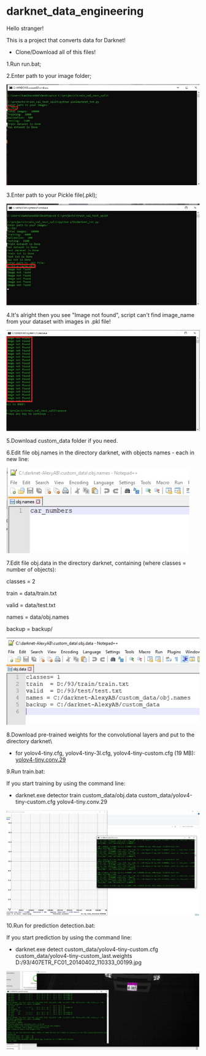 # darknet_data_engineering

Hello stranger!

This is a project that converts data for Darknet!

- Clone/Download all of this files!

1.Run run.bat;

2.Enter path to your image folder;

![run.bat](run1.jpg)

3.Enter path to your Pickle file(.pkl);

![run.bat2](run2.jpg)

4.It's alright then you see "Image not found", script can't find image_name from your dataset with images in .pkl file!

![run.bat2](run3.jpg)

5.Download custom_data folder if you need.

6.Edit file obj.names in the directory darknet\, with objects names - each in new line:

![edit_custom](obj_names.jpg)

7.Edit file obj.data in the directory darknet\, containing (where classes = number of objects):

classes = 2

train  = data/train.txt

valid  = data/test.txt

names = data/obj.names

backup = backup/ 


![edit_custom](obj_data.jpg)

8.Download pre-trained weights for the convolutional layers and put to the directory darknet\
- for yolov4-tiny.cfg, yolov4-tiny-3l.cfg, yolov4-tiny-custom.cfg (19 MB): [yolov4-tiny.conv.29](https://github.com/AlexeyAB/darknet/releases/download/darknet_yolo_v4_pre/yolov4-tiny.conv.29)

9.Run train.bat:

If you start training by using the command line:

- darknet.exe detector train custom_data/obj.data custom_data/yolov4-tiny-custom.cfg yolov4-tiny.conv.29 

![train](train1.jpg)

10.Run for prediction detection.bat:

If you start prediction by using the command line:

- darknet.exe detect custom_data/yolov4-tiny-custom.cfg custom_data/yolov4-tiny-custom_last.weights D:/93/407ETR_FC01_20140402_110333_00199.jpg

![prediction](prediction.jpg)
